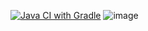 [![Java CI with Gradle](https://github.com/luksiria/patterns_homework/actions/workflows/gradle.yml/badge.svg)](https://github.com/luksiria/patterns_homework/actions/workflows/gradle.yml)
![image](https://github.com/luksiria/patterns_homework/assets/136055454/3f28dc80-d086-4f0c-b325-e4c59140ebd6)

